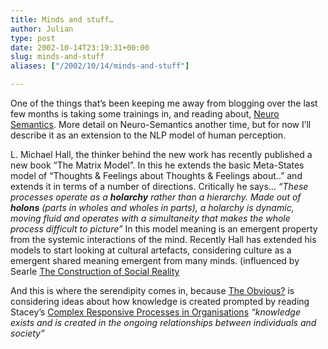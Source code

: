 ```yaml
---
title: Minds and stuff…
author: Julian
type: post
date: 2002-10-14T23:19:31+00:00
slug: minds-and-stuff 
aliases: ["/2002/10/14/minds-and-stuff"]

---
```

One of the things that&#8217;s been keeping me away from blogging over the last few months is taking some trainings in, and reading about, [Neuro Semantics][1]. More detail on Neuro-Semantics another time, but for now I&#8217;ll describe it as an extension to the NLP model of human perception.
  
<!--more-->


  
L. Michael Hall, the thinker behind the new work has recently published a new book &#8220;The Matrix Model&#8221;. In this he extends the basic Meta-States model of &#8220;Thoughts & Feelings about Thoughts & Feelings about..&#8221; and extends it in terms of a number of directions. Critically he says&#8230; _&#8220;These processes operate as a **holarchy** rather than a hierarchy. Made out of **holons** (parts in wholes and wholes in parts), a holarchy is dynamic, moving fluid and operates with a simultaneity that makes the whole process difficult to picture&#8221;_ In this model meaning is an emergent property from the systemic interactions of the mind. Recently Hall has extended his models to start looking at cultural artefacts, considering culture as a emergent shared meaning emergent from many minds. (influenced by Searle [The Construction of Social Reality][2]
  
And this is where the serendipity comes in, because [The Obvious?][3] is considering ideas about how knowledge is created prompted by reading Stacey&#8217;s [Complex Responsive Processes in Organisations][4] _&#8220;knowledge exists and is created in the ongoing relationships between individuals and society&#8221;_

 [1]: https://www.neuro-semantics.com/
 [2]: https://www.amazon.co.uk/exec/obidos/ASIN/0140235906/fivegocrazyinmid
 [3]: https://www.theobviousblog.net/blog/archives/000198.html#000198
 [4]: https://www.amazon.co.uk/exec/obidos/ASIN/0415249198/fivegocrazyinmid